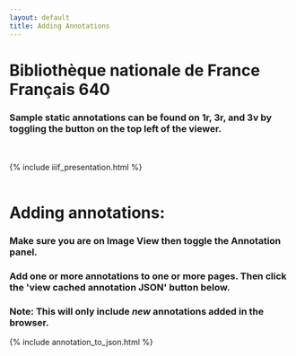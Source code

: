 ```yaml
---
layout: default
title: Adding Annotations
---
```

<script src="https://use.fontawesome.com/884e80fbb8.js"></script>

# Bibliothèque nationale de France Français 640

### Sample static annotations can be found on 1r, 3r, and 3v by toggling the <i class="fa fa-comments" aria-hidden="true"></i> button on the top left of the viewer.

<br><br>
{% include iiif_presentation.html %}
<br><br>

# Adding annotations:

### Make sure you are on Image View <i class="fa fa-photo"></i> then toggle the Annotation <i class="fa fa-comments"></i> panel.

### Add one or more annotations to one or more pages. Then click the 'view cached annotation JSON' button below. 

### **Note:** This will only include *new* annotations added in the browser.

{% include annotation_to_json.html %}
